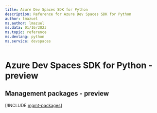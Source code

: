 ```yaml
---
title: Azure Dev Spaces SDK for Python
description: Reference for Azure Dev Spaces SDK for Python
author: lmazuel
ms.author: lmazuel
ms.data: 01/16/2023
ms.topic: reference
ms.devlang: python
ms.service: devspaces
---
```

# Azure Dev Spaces SDK for Python - preview

## Management packages - preview
[!INCLUDE [mgmt-packages](dev-spaces-mgmt-index.md)]